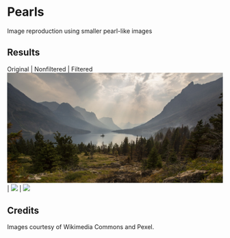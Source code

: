 # Pearls
Image reproduction using smaller pearl-like images

## Results
Original | Nonfiltered | Filtered
![](images/landscape.jpg) | ![](images/landscape_non_filtered.jpg) | ![](images/landscape_filtered_out.jpg)

## Credits
Images courtesy of Wikimedia Commons and Pexel.
